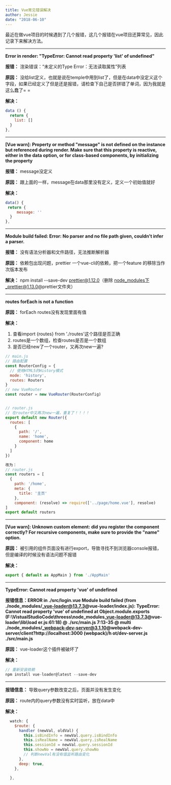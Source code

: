 ```yaml
---
title: Vue常见错误解决
author: Jessie
date: "2018-06-10"
---
```

最近在做vue项目的时候遇到了几个报错，这几个报错在vue项目还算常见，因此记录下来解决方法。

----------

**Error in render: "TypeError: Cannot read property 'list' of undefined"**

**报错：** 渲染错误：“未定义的Type Error：无法读取属性”列表

**原因：** 没给list定义，也就是说在temple中用到list了，但是在data中没定义这个字段，如果已经定义了但是还是报错，请检查下自己是否拼错了单词，因为我就是这么蠢了= =

**解决：**

```js
data () {
  return {
    list: []
  }
},
```

----------

**[Vue warn]: Property or method "message" is not defined on the instance but referenced during render. Make sure that this property is reactive, either in the data option, or for class-based components, by initializing the property**

**报错：** message没定义

**原因：** 跟上面的一样，message在data那里没有定义，定义一个初始值就好

**解决：**

```js
data() {
 return {
     message: ''
  }
},
```

----------

**Module build failed: Error: No parser and no file path given, couldn't infer a parser.**

**报错：** 没有语法分析器和文件路径，无法推断解析器

**原因：** 依赖包出现问题，prettier 一个vue-cli的依赖，把一个feature 的移除当作次版本发布

**解决：** npm install --save-dev prettier@1.12.0（删除 node_modules下_prettier@1.13.0@prettier文件夹）

----------

**routes forEach is not a function**

**原因：** forEach routes没有发现里面有值

**解决：**

1. 查看import {routes} from './routes'这个路径是否正确
2. routes是一个数组，检查routes是否是一个数组
3. 是否已经new了一个router，又再次new一遍?

```js
// main.js
// 路由配置
const RouterConfig = {
  // 使用HTML5的History模式
  mode: 'history',
  routes: Routers
}
// new VueRouter
const router = new VueRouter(RouterConfig)


// router.js
// 在router中又再次new一遍，重复了！！！！
export default new Router({
  routes: [
    {
      path: '/',
      name: 'home',
      component: home
    }
  ]
})

改为：
// router.js
const routers = [
  {
    path: '/home',
    meta: {
      title: '主页'
    },
    component: (resolve) => require(['../page/home.vue'], resolve)
]
export default routers

```

----------
**[Vue warn]: Unknown custom element: did you register the component correctly? For recursive components, make sure to provide the "name" option.**

**原因：** 被引用的组件页面没有进行export，导致寻找不到浏览器console报错，但是编译的时候没有语法问题不报错

**解决：**

```js
export { default as AppMain } from './AppMain'
```

----------
**TypeError: Cannot read property 'vue' of undefined**

**报错信息：ERROR in ./src/login.vue Module build failed (from ./node_modules/_vue-loader@13.7.3@vue-loader/index.js): TypeError: Cannot read property 'vue' of undefined at Object.module.exports (F:\VistualStudioCode\threess\node_modules\_vue-loader@13.7.3@vue-loader\lib\load er.js:61:18) @ ./src/main.js 7:13-35 @ multi ./node_modules/_webpack-dev-server@3.1.10@webpack-dev-server/client?http://localhost:3000 (webpack)/h ot/dev-server.js ./src/main.js**

**原因：** vue-loader这个插件被破坏了

**解决：**

```js
// 重新安装依赖
npm install vue-loader@latest --save-dev
```

----------
**报错信息：** 导致query参数改变之后，页面并没有发生变化

**原因：** route内的query参数没有实时监听，放在data中

**解决：**

```js
  watch: {
    $route: {
      handler (newVal, oldVal) {
        this.isBindInfo = newVal.query.isBindInfo
        this.isRealName = newVal.query.isRealName
        this.sessionId = newVal.query.sessionId
        this.showNo = newVal.query.showNo
        // 判断newVal有没有值监听路由变化
      },
      deep: true,
    },

  },
```
